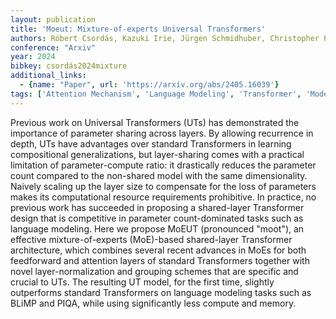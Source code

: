 ```yaml
---
layout: publication
title: 'Moeut: Mixture-of-experts Universal Transformers'
authors: Róbert Csordás, Kazuki Irie, Jürgen Schmidhuber, Christopher Potts, Christopher D. Manning
conference: "Arxiv"
year: 2024
bibkey: csordás2024mixture
additional_links:
  - {name: "Paper", url: 'https://arxiv.org/abs/2405.16039'}
tags: ['Attention Mechanism', 'Language Modeling', 'Transformer', 'Model Architecture', 'Pretraining Methods']
---
```

Previous work on Universal Transformers (UTs) has demonstrated the importance
of parameter sharing across layers. By allowing recurrence in depth, UTs have
advantages over standard Transformers in learning compositional
generalizations, but layer-sharing comes with a practical limitation of
parameter-compute ratio: it drastically reduces the parameter count compared to
the non-shared model with the same dimensionality. Naively scaling up the layer
size to compensate for the loss of parameters makes its computational resource
requirements prohibitive. In practice, no previous work has succeeded in
proposing a shared-layer Transformer design that is competitive in parameter
count-dominated tasks such as language modeling. Here we propose MoEUT
(pronounced "moot"), an effective mixture-of-experts (MoE)-based shared-layer
Transformer architecture, which combines several recent advances in MoEs for
both feedforward and attention layers of standard Transformers together with
novel layer-normalization and grouping schemes that are specific and crucial to
UTs. The resulting UT model, for the first time, slightly outperforms standard
Transformers on language modeling tasks such as BLiMP and PIQA, while using
significantly less compute and memory.
